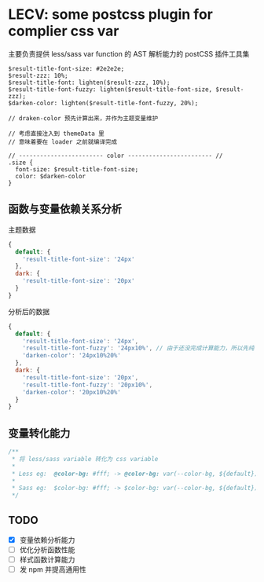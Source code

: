 # LECV: some postcss plugin for complier css var

主要负责提供 less/sass var function 的 AST 解析能力的 postCSS 插件工具集

```less
$result-title-font-size: #2e2e2e;
$result-zzz: 10%;
$result-title-font: lighten($result-zzz, 10%);
$result-title-font-fuzzy: lighten($result-title-font-size, $result-zzz);
$darken-color: lighten($result-title-font-fuzzy, 20%);

// draken-color 预先计算出来，并作为主题变量维护

// 考虑直接注入到 themeData 里
// 意味着要在 loader 之前就编译完成

// ------------------------ color ------------------------ //
.size {
  font-size: $result-title-font-size;
  color: $darken-color
}
```

## 函数与变量依赖关系分析

主题数据
```js
{
  default: { 
    'result-title-font-size': '24px' 
  }, 
  dark: { 
    'result-title-font-size': '20px' 
  }
}
```

分析后的数据
```js
{
  default: {
    'result-title-font-size': '24px',
    'result-title-font-fuzzy': '24px10%', // 由于还没完成计算能力，所以先纯 ++
    'darken-color': '24px10%20%'
  },
  dark: {
    'result-title-font-size': '20px',
    'result-title-font-fuzzy': '20px10%',
    'darken-color': '20px10%20%'
  }
}
```

## 变量转化能力

```js
/**
 * 将 less/sass variable 转化为 css variable
 * 
 * Less eg:  @color-bg: #fff; -> @color-bg: var(--color-bg, ${default});
 * 
 * Sass eg:  $color-bg: #fff; -> $color-bg: var(--color-bg, ${default});
 */
```

## TODO
- [x] 变量依赖分析能力
- [ ] 优化分析函数性能
- [ ] 样式函数计算能力
- [ ] 发 npm 并提高通用性
